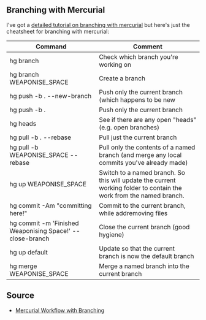 ## Branching with Mercurial

I've got a [detailed tutorial on branching with mercurial](http://www.secretgeek.net/branching) but here's just the cheatsheet for branching with mercurial:

|Command|Comment|
|-------|-------|
|hg branch | Check which branch you're working on|
|hg branch WEAPONISE_SPACE | Create a branch|
|hg push -b . --new-branch | Push only the current branch (which happens to be new|
|hg push -b . | Push only the current branch|
|hg heads | See if there are any open "heads" (e.g. open branches)|
|hg pull -b . --rebase | Pull just the current branch|
|hg pull -b WEAPONISE_SPACE --rebase | Pull only the contents of a named branch (and merge any local commits you've already made)|
|hg up WEAPONISE_SPACE | Switch to a named branch. So this will update the current working folder to contain the work from the named branch.|
|hg commit -Am "committing here!" | Commit to the current branch, while addremoving files|
|hg commit -m 'Finished Weaponising Space!' --close-branch | Close the current branch (good hygiene)|
|hg up default | Update so that the current branch is now the default branch|
|hg merge WEAPONISE_SPACE | Merge a named branch into the current branch|

## Source

* [Mercurial Workflow with Branching](http://www.secretgeek.net/branching)

